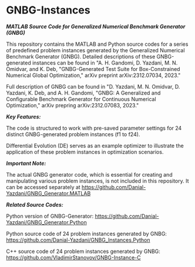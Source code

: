 # GNBG-Instances
***MATLAB Source Code for Generalized Numerical Benchmark Generator (GNBG)***

This repository contains the MATLAB and Python source codes for a series of predefined problem instances generated by the Generalized Numerical Benchmark Generator (GNBG). Detailed descriptions of these GNBG-generated instances can be found in "A. H. Gandomi, D. Yazdani, M. N. Omidvar, and K. Deb, "GNBG-Generated Test Suite for Box-Constrained Numerical Global Optimization," arXiv preprint arXiv:2312.07034, 2023."

Full description of GNBG can be found in "D. Yazdani, M. N. Omidvar, D. Yazdani, K. Deb, and A. H. Gandomi, "GNBG: A Generalized and Configurable Benchmark Generator for Continuous Numerical Optimization," arXiv prepring arXiv:2312.07083, 2023."


***Key Features:***

The code is structured to work with pre-saved parameter settings for 24 distinct GNBG-generated problem instances (f1 to f24).

Differential Evolution (DE) serves as an example optimizer to illustrate the application of these problem instances in optimization scenarios.

***Important Note:***

The actual GNBG generator code, which is essential for creating and manipulating various problem instances, is not included in this repository. It can be accessed separately at https://github.com/Danial-Yazdani/GNBG_Generator.MATLAB


***Related Source Codes:***

Python version of GNBG-Generator: https://github.com/Danial-Yazdani/GNBG_Generator.Python

Python source code of 24 problem instances generated by GNBG: https://github.com/Danial-Yazdani/GNBG_Instances.Python

C++ source code of 24 problem instances generated by GNBG: https://github.com/VladimirStanovov/GNBG-Instance-C

